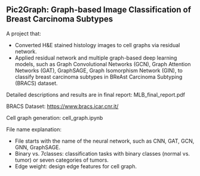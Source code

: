 ## Pic2Graph: Graph-based Image Classification of Breast Carcinoma Subtypes

A project that: 
* Converted H&E stained histology images to cell graphs via residual network.
* Applied residual network and multiple graph-based deep learning models, such as Graph Convolutional Networks (GCN), Graph Attention Networks (GAT), GraphSAGE, Graph Isomorphism Network (GIN), to classify breast carcinoma subtypes in BReAst Carcinoma Subtyping (BRACS) dataset.

Detailed descriptions and results are in final report: MLB_final_report.pdf

BRACS Dataset: <https://www.bracs.icar.cnr.it/>

Cell graph generation: cell_graph.ipynb

File name explanation: 
- File starts with the name of the neural network, such as CNN, GAT, GCN, GNN, GraphSAGE.
- Binary vs. 7classes: classification tasks with binary classes (normal vs. tumor) or seven categories of tumors.
- Edge weight: design edge features for cell graph.
